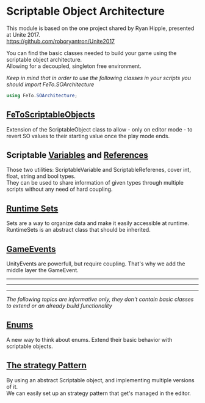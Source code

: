 # Scriptable Object Architecture

This module is based on the one project shared by Ryan Hipple, presented at Unite 2017.  
https://github.com/roboryantron/Unite2017

You can find the basic classes needed to build your game using the scriptable object architecture.  
Allowing for a decoupled, singleton free environment.

_Keep in mind that in order to use the following classes in your scripts you should import FeTo.SOArchitecture_

```c#
using FeTo.SOArchitecture;
```

## [FeToScriptableObjects](/Assets/FeTo/SO_Architecture/FetoScriptableObject/)

Extension of the ScriptableObject class to allow - only on editor mode - to revert SO values to their starting value once the play mode ends.

## Scriptable [Variables](/Assets/FeTo/SO_Architecture/ScriptableVariables) and [References](/Assets/FeTo/SO_Architecture/ScriptableReferences)

Those two utilities: ScriptableVariable and ScriptableReferenes, cover int, float, string and bool types.  
They can be used to share information of given types through multiple scripts without any need of hard coupling.

## [Runtime Sets](/Assets/FeTo/SO_Architecture/RuntimeSet)

Sets are a way to organize data and make it easily accessible at runtime.  
RuntimeSets is an abstract class that should be inherited.

## [GameEvents](/Assets/FeTo/SO_Architecture/GameEvents)

UnityEvents are powerfull, but require coupling. That's why we add the middle layer the GameEvent.

---
---
---

_The following topics are informative only, they don't contain basic classes to extend or an already build functionality_

## [Enums](/Assets/FeTo/SO_Architecture/EnumScriptableObject/)

A new way to think about enums. 
Extend their basic behavior with scriptable objects.

## [The strategy Pattern](/Assets/FeTo/SO_Architecture/StrategyPattern/)

By using an abstract Scriptable object, and implementing multiple versions of it.  
We can easily set up an strategy pattern that get's managed in the editor.